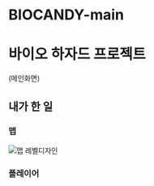 # BIOCANDY-main


<h1>바이오 하자드 프로젝트</h1>

(메인화면)

<h2>내가 한 일</h2>

<h3>맵</h3>

![맵 레벨디자인](https://user-images.githubusercontent.com/53935322/227162603-995958c0-9d98-4d33-b60b-09917958d9d3.png)


<h3>플레이어</h3>
